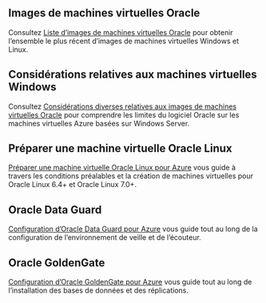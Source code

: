 

## <a name="oracle-virtual-machine-images"></a>Images de machines virtuelles Oracle
Consultez [Liste d’images de machines virtuelles Oracle](../articles/virtual-machines/virtual-machines-linux-classic-oracle-images.md?toc=%2fazure%2fvirtual-machines%2flinux%2fclassic%2ftoc.json) pour obtenir l’ensemble le plus récent d’images de machines virtuelles Windows et Linux.

## <a name="considerations-for-windows-based-virtual-machines"></a>Considérations relatives aux machines virtuelles Windows
Consultez [Considérations diverses relatives aux images de machines virtuelles Oracle](../articles/virtual-machines/virtual-machines-windows-classic-oracle-considerations.md?toc=%2fazure%2fvirtual-machines%2fwindows%2fclassic%2ftoc.json) pour comprendre les limites du logiciel Oracle sur les machines virtuelles Azure basées sur Windows Server.

## <a name="prepare-an-oracle-linux-virtual-machine"></a>Préparer une machine virtuelle Oracle Linux
[Préparer une machine virtuelle Oracle Linux pour Azure](../articles/virtual-machines/virtual-machines-linux-prepare-oracle.md?toc=%2fazure%2fvirtual-machines%2flinux%2ftoc.json) vous guide à travers les conditions préalables et la création de machines virtuelles pour Oracle Linux 6.4+ et Oracle Linux 7.0+.

## <a name="oracle-data-guard"></a>Oracle Data Guard
[Configuration d’Oracle Data Guard pour Azure](../articles/virtual-machines/virtual-machines-windows-classic-configure-oracle-data-guard.md?toc=%2fazure%2fvirtual-machines%2fwindows%2fclassic%2ftoc.json) vous guide tout au long de la configuration de l’environnement de veille et de l’écouteur.

## <a name="oracle-goldengate"></a>Oracle GoldenGate
[Configuration d’Oracle GoldenGate pour Azure](../articles/virtual-machines/virtual-machines-windows-classic-configure-oracle-goldengate.md?toc=%2fazure%2fvirtual-machines%2fwindows%2fclassic%2ftoc.json) vous guide tout au long de l’installation des bases de données et des réplications.



<!--HONumber=Jan17_HO3-->


